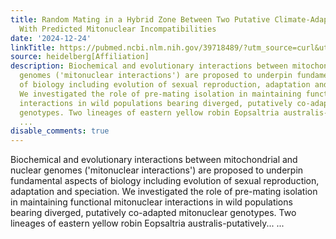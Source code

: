 ```yaml
---
title: Random Mating in a Hybrid Zone Between Two Putative Climate-Adapted Bird Lineages
  With Predicted Mitonuclear Incompatibilities
date: '2024-12-24'
linkTitle: https://pubmed.ncbi.nlm.nih.gov/39718489/?utm_source=curl&utm_medium=rss&utm_campaign=pubmed-2&utm_content=1FakS-2QOkCT8HsMOQP1bCRQ4YzyumYOmxmF0moLsQ3dFB1E9V&fc=20220326224207&ff=20241224170756&v=2.18.0.post9+e462414
source: heidelberg[Affiliation]
description: Biochemical and evolutionary interactions between mitochondrial and nuclear
  genomes ('mitonuclear interactions') are proposed to underpin fundamental aspects
  of biology including evolution of sexual reproduction, adaptation and speciation.
  We investigated the role of pre-mating isolation in maintaining functional mitonuclear
  interactions in wild populations bearing diverged, putatively co-adapted mitonuclear
  genotypes. Two lineages of eastern yellow robin Eopsaltria australis-putatively...
  ...
disable_comments: true
---
```

Biochemical and evolutionary interactions between mitochondrial and nuclear genomes ('mitonuclear interactions') are proposed to underpin fundamental aspects of biology including evolution of sexual reproduction, adaptation and speciation. We investigated the role of pre-mating isolation in maintaining functional mitonuclear interactions in wild populations bearing diverged, putatively co-adapted mitonuclear genotypes. Two lineages of eastern yellow robin Eopsaltria australis-putatively... ...